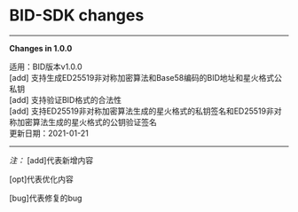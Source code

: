 # BID-SDK changes

* * *

**Changes in 1.0.0**  

适用：BID版本v1.0.0  
[add] 支持生成ED25519非对称加密算法和Base58编码的BID地址和星火格式公私钥  
[add] 支持验证BID格式的合法性  
[add] 支持ED25519非对称加密算法生成的星火格式的私钥签名和ED25519非对称加密算法生成的星火格式的公钥验证签名  
更新日期：2021-01-21

* * *

  *注：*
  [add]代表新增内容  

  [opt]代表优化内容  

  [bug]代表修复的bug  